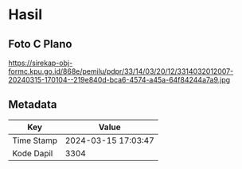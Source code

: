# Hasil

## Foto C Plano

https://sirekap-obj-formc.kpu.go.id/868e/pemilu/pdpr/33/14/03/20/12/3314032012007-20240315-170104--219e840d-bca6-4574-a45a-64f84244a7a9.jpg


## Metadata

| Key        | Value               |
| ---------- | ------------------- |
| Time Stamp | 2024-03-15 17:03:47 |
| Kode Dapil | 3304                |



